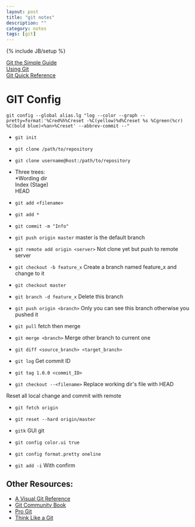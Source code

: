 ```yaml
---
layout: post
title: "git notes"
description: ""
category: notes 
tags: [git]
---
```

{% include JB/setup %}  

[Git the Simple Guide](http://rogerdudler.github.com/git-guide/index.zh.html)  
[Using Git](http://www.yangzhiping.com/tech/github.html)  
[Git Quick Reference](http://jonas.nitro.dk/git/quick-reference.html)  

GIT Config
==========
`git config --global alias.lg "log --color --graph --pretty=format:'%Cred%h%Creset -%C(yellow)%d%Creset %s %Cgreen(%cr) %C(bold blue)<%an>%Creset' --abbrev-commit --"`

- `git init`  
- `git clone /path/to/repository`  
- `git clone username@host:/path/to/repository`  
- Three trees:  
  *Wording dir  
	Index (Stage)  
	HEAD  
- `git add <filename>`  
- `git add *`  
- `git commit -m "Info"`  
- `git push origin master` master is the default branch  
- `git remote add origin <server>` Not clone yet but push to remote server  
- `git checkout -b feature_x` Create a branch named feature_x and change to it  
- `git checkout master`  
- `git branch -d feature_x` Delete this branch  
- `git push origin <branch>` Only you can see this branch otherwise you pushed it  
- `git pull` fetch then merge  
- `git merge <branch>` Merge other branch to current one  
- `git diff <source_branch> <target_branch>`  

- `git log` Get commit ID  
- `git tag 1.0.0 <commit_ID>`  
- `git checkout --<filename>` Replace working dir's file with HEAD 

Reset all local change and commit with remote  

- `git fetch origin`  
- `git reset --hard origin/master`  

- `gitk` GUI git  
- `git config color.ui true`  
- `git config format.pretty oneline`  
- `git add -i` With confirm  

## Other Resources:  
- [A Visual Git Reference](http://marklodato.github.com/visual-git-guide/index-en.html)  
- [Git Community Book](http://book.git-scm.com/)  
- [Pro Git](http://progit.org/book/)  
- [Think Like a Git](http://think-like-a-git.net/)  
